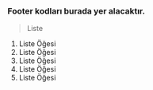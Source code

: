 ### Footer kodları burada yer alacaktır.

> Liste
1. Liste Öğesi
2. Liste Öğesi
3. Liste Öğesi
4. Liste Öğesi
5. Liste Öğesi